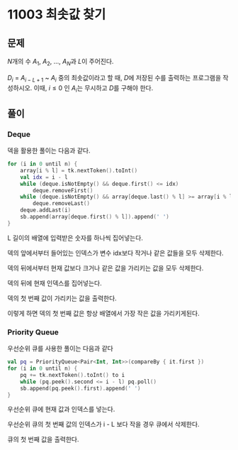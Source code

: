 # 11003 최솟값 찾기

## 문제

$N$개의 수 $A_1$, $A_2$, ..., $A_N$과 $L$이 주어진다.

$D_i$ = $A_{i-L+1}$ ~ $A_i$ 중의 최솟값이라고 할 때, $D$에 저장된 수를 출력하는 프로그램을 작성하시오. 이때, $i \le 0$ 인 $A_i$는 무시하고 $D$를 구해야 한다.

## 풀이

### Deque

덱을 활용한 풀이는 다음과 같다.

```kotlin
for (i in 0 until n) {
    array[i % l] = tk.nextToken().toInt()
    val idx = i - l
    while (deque.isNotEmpty() && deque.first() <= idx)
        deque.removeFirst()
    while (deque.isNotEmpty() && array[deque.last() % l] >= array[i % l])
        deque.removeLast()
    deque.addLast(i)
    sb.append(array[deque.first() % l]).append(' ')
}
```

L 길이의 배열에 입력받은 숫자를 하나씩 집어넣는다.

덱의 앞에서부터 들어있는 인덱스가 변수 idx보다 작거나 같은 값들을 모두 삭제한다.

덱의 뒤에서부터 현재 값보다 크거나 같은 값을 가리키는 값을 모두 삭제한다.

덱의 뒤에 현재 인덱스를 집어넣는다.

덱의 첫 번째 값이 가리키는 값을 출력한다.

이렇게 하면 덱의 첫 번째 값은 항상 배열에서 가장 작은 값을 가리키게된다.

### Priority Queue

우선순위 큐를 사용한 풀이는 다음과 같다

```kotlin
val pq = PriorityQueue<Pair<Int, Int>>(compareBy { it.first })
for (i in 0 until n) {
    pq += tk.nextToken().toInt() to i
    while (pq.peek().second <= i - l) pq.poll()
    sb.append(pq.peek().first).append(' ')
}
```

우선순위 큐에 현재 값과 인덱스를 넣는다.

우선순위 큐의 첫 번째 값의 인덱스가 i - L 보다 작을 경우 큐에서 삭제한다.

큐의 첫 번째 값을 출력한다.
